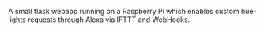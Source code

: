 A small flask webapp running on a Raspberry Pi which enables custom hue-lights requests through Alexa via IFTTT and WebHooks.
